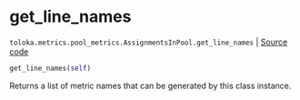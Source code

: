 # get_line_names
`toloka.metrics.pool_metrics.AssignmentsInPool.get_line_names` | [Source code](https://github.com/Toloka/toloka-kit/blob/v1.2.2/src/metrics/pool_metrics.py#L266)

```python
get_line_names(self)
```

Returns a list of metric names that can be generated by this class instance.

